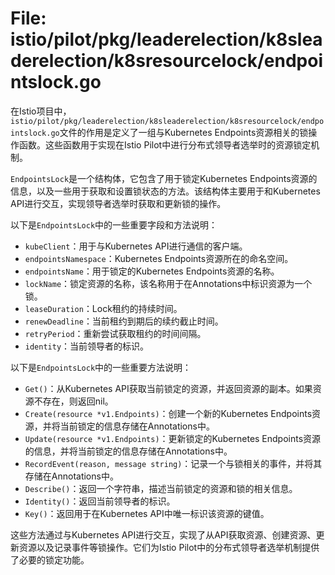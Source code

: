 # File: istio/pilot/pkg/leaderelection/k8sleaderelection/k8sresourcelock/endpointslock.go

在Istio项目中，`istio/pilot/pkg/leaderelection/k8sleaderelection/k8sresourcelock/endpointslock.go`文件的作用是定义了一组与Kubernetes Endpoints资源相关的锁操作函数。这些函数用于实现在Istio Pilot中进行分布式领导者选举时的资源锁定机制。

`EndpointsLock`是一个结构体，它包含了用于锁定Kubernetes Endpoints资源的信息，以及一些用于获取和设置锁状态的方法。该结构体主要用于和Kubernetes API进行交互，实现领导者选举时获取和更新锁的操作。

以下是`EndpointsLock`中的一些重要字段和方法说明：
- `kubeClient`：用于与Kubernetes API进行通信的客户端。
- `endpointsNamespace`：Kubernetes Endpoints资源所在的命名空间。
- `endpointsName`：用于锁定的Kubernetes Endpoints资源的名称。
- `lockName`：锁定资源的名称，该名称用于在Annotations中标识资源为一个锁。
- `leaseDuration`：Lock租约的持续时间。
- `renewDeadline`：当前租约到期后的续约截止时间。
- `retryPeriod`：重新尝试获取租约的时间间隔。
- `identity`：当前领导者的标识。

以下是`EndpointsLock`中的一些重要方法说明：
- `Get()`：从Kubernetes API获取当前锁定的资源，并返回资源的副本。如果资源不存在，则返回nil。
- `Create(resource *v1.Endpoints)`：创建一个新的Kubernetes Endpoints资源，并将当前锁定的信息存储在Annotations中。
- `Update(resource *v1.Endpoints)`：更新锁定的Kubernetes Endpoints资源的信息，并将当前锁定的信息存储在Annotations中。
- `RecordEvent(reason, message string)`：记录一个与锁相关的事件，并将其存储在Annotations中。
- `Describe()`：返回一个字符串，描述当前锁定的资源和锁的相关信息。
- `Identity()`：返回当前领导者的标识。
- `Key()`：返回用于在Kubernetes API中唯一标识该资源的键值。

这些方法通过与Kubernetes API进行交互，实现了从API获取资源、创建资源、更新资源以及记录事件等锁操作。它们为Istio Pilot中的分布式领导者选举机制提供了必要的锁定功能。

